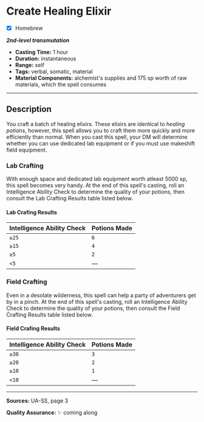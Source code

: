 # Create Healing Elixir
- [x] Homebrew

***2nd-level transmutation***
- **Casting Time:** 1 hour
- **Duration:** instantaneous
- **Range:** self
- **Tags:** verbal, somatic, material
- **Material Components:** alchemist's supplies and 175 sp worth of raw materials, which the spell consumes

---

## Description
You craft a batch of healing elixirs.
These elixirs are identical to *healing potions*, however, this spell allows you to craft them more quickly and more efficiently than normal.
When you cast this spell, your DM will determine whether you can use dedicated lab equipment or if you must use makeshift field equipment.

### Lab Crafting
With enough space and dedicated lab equipment worth atleast 5000 sp, this spell becomes very handy.
At the end of this spell's casting, roll an Intelligence Ability Check to determine the quality of your potions, then consult the Lab Crafting Results table listed below.

#### Lab Crafing Results
| Intelligence Ability Check | Potions Made |
|----------------------------|--------------|
| `≥25`                      | `6`          |
| `≥15`                      | `4`          |
| `≥5`                       | `2`          |
| `<5`                       | &mdash;      |

### Field Crafting
Even in a desolate wilderness, this spell can help a party of adventurers get by in a pinch.
At the end of this spell's casting, roll an Intelligence Ability Check to determine the quality of your potions, then consult the Field Crafting Results table listed below.

#### Field Crafing Results
| Intelligence Ability Check | Potions Made |
|----------------------------|--------------|
| `≥30`                      | `3`          |
| `≥20`                      | `2`          |
| `≥10`                      | `1`          |
| `<10`                      | &mdash;      |

---

**Sources:** UA-SS, page 3

**Quality Assurance:** :sparkles: coming along
